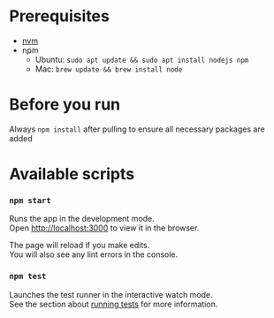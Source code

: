 # Prerequisites
* [nvm](https://github.com/nvm-sh/nvm)
* npm
  * Ubuntu: `sudo apt update && sudo apt install nodejs npm`
  * Mac: `brew update && brew install node`

# Before you run
Always `npm install` after pulling to ensure all necessary packages are added

# Available scripts
### `npm start`

Runs the app in the development mode.\
Open [http://localhost:3000](http://localhost:3000) to view it in the browser.

The page will reload if you make edits.\
You will also see any lint errors in the console.

### `npm test`

Launches the test runner in the interactive watch mode.\
See the section about [running tests](https://facebook.github.io/create-react-app/docs/running-tests) for more information.
